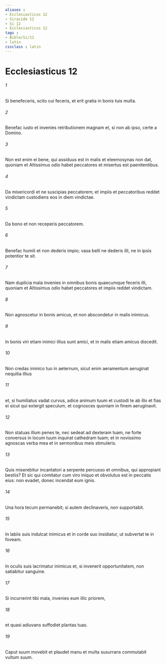```yaml
---
aliases : 
- Ecclesiasticus 12
- Siracide 12
- Si 12
- Ecclesiasticus 12
tags : 
- Bible/Si/12
- latin
cssclass : latin
---
```


# Ecclesiasticus 12

###### 1
Si benefeceris, scito cui feceris, et erit gratia in bonis tuis multa.
###### 2
Benefac iusto et invenies retributionem magnam et, si non ab ipso, certe a Domino.
###### 3
Non est enim ei bene, qui assiduus est in malis et eleemosynas non dat, quoniam et Altissimus odio habet peccatores et misertus est paenitentibus.
###### 4
Da misericordi et ne suscipias peccatorem; et impiis et peccatoribus reddet vindictam custodiens eos in diem vindictae.
###### 5
Da bono et non receperis peccatorem.
###### 6
Benefac humili et non dederis impio; vasa belli ne dederis illi, ne in ipsis potentior te sit.
###### 7
Nam duplicia mala invenies in omnibus bonis quaecumque feceris illi, quoniam et Altissimus odio habet peccatores et impiis reddet vindictam.
###### 8
Non agnoscetur in bonis amicus, et non abscondetur in malis inimicus.
###### 9
In bonis viri etiam inimici illius sunt amici, et in malis etiam amicus discedit.
###### 10
Non credas inimico tuo in aeternum, sicut enim aeramentum aeruginat nequitia illius
###### 11
et, si humiliatus vadat curvus, adice animum tuum et custodi te ab illo et fias ei sicut qui extergit speculum, et cognosces quoniam in finem aeruginavit.
###### 12
Non statuas illum penes te, nec sedeat ad dexteram tuam, ne forte conversus in locum tuum inquirat cathedram tuam; et in novissimo agnoscas verba mea et in sermonibus meis stimuleris.
###### 13
Quis miserebitur incantatori a serpente percusso et omnibus, qui appropiant bestiis? Et sic qui comitatur cum viro iniquo et obvolutus est in peccatis eius: non evadet, donec incendat eum ignis.
###### 14
Una hora tecum permanebit; si autem declinaveris, non supportabit.
###### 15
In labiis suis indulcat inimicus et in corde suo insidiatur, ut subvertat te in foveam.
###### 16
In oculis suis lacrimatur inimicus et, si invenerit opportunitatem, non satiabitur sanguine.
###### 17
Si incurrerint tibi mala, invenies eum illic priorem,
###### 18
et quasi adiuvans suffodiet plantas tuas.
###### 19
Caput suum movebit et plaudet manu et multa susurrans commutabit vultum suum.
